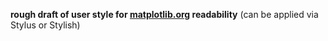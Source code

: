**rough draft of user style for [matplotlib.org](https://matplotlib.org/) readability**
(can be applied via Stylus or Stylish)
